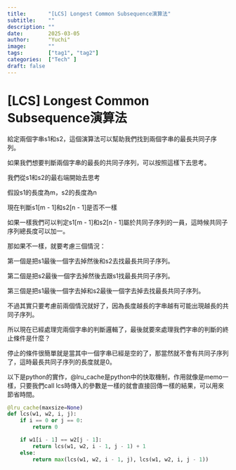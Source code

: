 ```yaml
---
title:       "[LCS] Longest Common Subsequence演算法"
subtitle:    ""
description: ""
date:        2025-03-05
author:      "Yuchi"
image:       ""
tags:        ["tag1", "tag2"]
categories:  ["Tech" ]
draft: false
---
```


# \[LCS\] Longest Common Subsequence演算法

給定兩個字串s1和s2，這個演算法可以幫助我們找到兩個字串的最長共同子序列。

如果我們想要判斷兩個字串的最長的共同子序列，可以按照這樣下去思考。

我們從s1和s2的最右端開始去思考

假設s1的長度為m，s2的長度為n

現在判斷s1\[m - 1\]和s2\[n - 1\]是否不一樣

如果一樣我們可以判定s1\[m - 1\]和s2\[n - 1\]屬於共同子序列的一員，這時候共同子序列總長度可以加一。

那如果不一樣，就要考慮三個情況：

第一個是把s1最後一個字去掉然後和s2去找最長共同子序列。

第二個是把s2最後一個字去掉然後去跟s1找最長共同子序列。

第三個是把s1最後一個字去掉和s2最後一個字去掉去找最長共同子序列。

不過其實只要考慮前兩個情況就好了，因為長度越長的字串越有可能出現越長的共同子序列。

所以現在已經處理完兩個字串的判斷邏輯了，最後就要來處理我們字串的判斷的終止條件是什麼？

停止的條件很簡單就是當其中一個字串已經是空的了，那當然就不會有共同子序列了，這時最長共同子序列的長度就是0。



以下是python的實作，@lru_cache是python中的快取機制，作用就像是memo一樣，只要我們call lcs時傳入的參數是一樣的就會直接回傳一樣的結果，可以用來節省時間。

```python
@lru_cache(maxsize=None)
def lcs(w1, w2, i, j):
    if i == 0 or j == 0:
        return 0

    if w1[i - 1] == w2[j - 1]:
        return lcs(w1, w2, i - 1, j - 1) + 1
    else:
        return max(lcs(w1, w2, i - 1, j), lcs(w1, w2, i, j - 1))
```